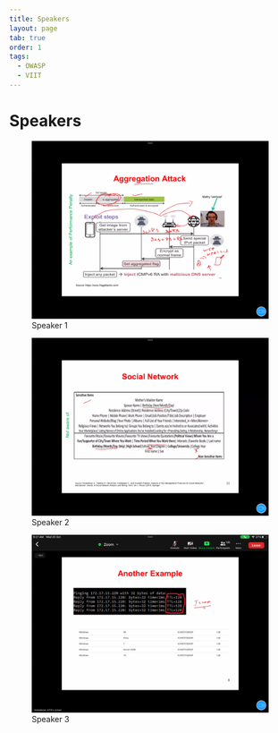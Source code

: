 ```yaml
---
title: Speakers
layout: page
tab: true
order: 1
tags: 
  - OWASP
  - VIIT
---
```


# Speakers

<div class="gallery">
  <figure>
    <img src="IMG_0550.PNG" alt="Speaker 1">
    <figcaption>Speaker 1</figcaption>
  </figure>
  <figure>
    <img src="IMG_0551.PNG" alt="Speaker 2">
    <figcaption>Speaker 2</figcaption>
  </figure>
  <figure>
    <img src="IMG_0549.PNG" alt="Speaker 3">
    <figcaption>Speaker 3</figcaption>
  </figure>
</div>
